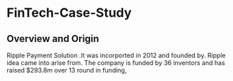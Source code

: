 # FinTech-Case-Study

## Overview and Origin 

 Ripple Payment Solution .It was incorported in 2012 and founded by. Ripple idea came into arise from. The company is funded by 36 inventors and has raised  $293.8m over 13 round in funding,




